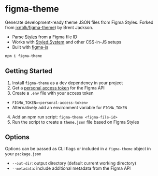 
# figma-theme

Generate development-ready theme JSON files from Figma Styles. Forked from [jxnblk/figma-theme](https://github.com/jxnblk/figma-theme)) by Brent Jackson.

- Parse [Styles][] from a Figma file ID
- Works with [Styled System][] and other CSS-in-JS setups
- Built with [figma-js][]

```sh
npm i figma-theme
```

## Getting Started

1. Install `figma-theme` as a dev dependency in your project
2. Get a [personal access token][token] for the Figma API
3. Create a `.env` file with your access token
  - `FIGMA_TOKEN=<personal-access-token>`
  - Alternatively add an environment variable for `FIGMA_TOKEN`
4. Add an npm run script: `figma-theme <figma-file-id>`
5. Run the script to create a `theme.json` file based on Figma Styles

## Options

Options can be passed as CLI flags or included in a `figma-theme` object in your `package.json`

- `--out-dir`: output directory (default current working directory)
- `--metadata`: include additional metadata from the Figma API

[Styles]: https://help.figma.com/properties-panel/styles
[Styled System]: https://jxnblk.com/styled-system
[token]: https://www.figma.com/developers/docs#auth-dev-token
[figma-js]: https://github.com/jongold/figma-js

<!--
- TRi6YSk76405ImoatoMF1u28
- 2aMG4hw2qp3jSTGmtAMyhZ
- JGLoPfwRFqCwn4xZ8wUmSwp7
- Yw9L6FATzLpdcsnA5vdSgCRT
-->
